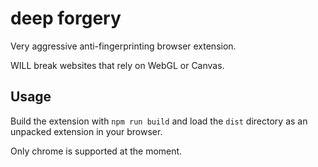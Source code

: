 # deep forgery

Very aggressive anti-fingerprinting browser extension.

WILL break websites that rely on WebGL or Canvas.

## Usage

Build the extension with `npm run build` and load the `dist` directory as an
unpacked extension in your browser.

Only chrome is supported at the moment.

